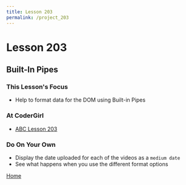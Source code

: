 ```yaml
---
title: Lesson 203
permalink: /project_203
---
```


# Lesson 203

## Built-In Pipes

### This Lesson's Focus
* Help to format data for the DOM using Built-in Pipes

### At CoderGirl
* [ABC Lesson 203](https://stackblitz.io/github/AngularBootCamp/built-in-pipes)

### Do On Your Own
* Display the date uploaded for each of the videos as a `medium date`
* See what happens when you use the different format options


[Home]( /web_group_cohort/project_track )
